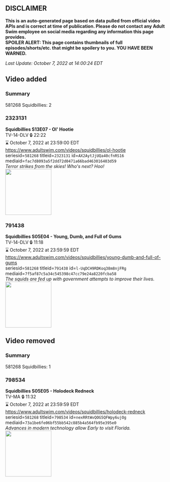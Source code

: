 ## DISCLAIMER
**This is an auto-generated page based on data pulled from official video APIs and is correct at time of publication. Please do not contact any Adult Swim employee on social media regarding any information this page provides.**  
**SPOILER ALERT: This page contains thumbnails of full episodes/shorts/etc. that might be spoilery to you. YOU HAVE BEEN WARNED.**  

_Last Update: October 7, 2022 at 14:00:24 EDT_
## Video added
### Summary
581268 Squidbillies: 2  
### 2323131
**Squidbillies S13E07 - Ol' Hootie**  
TV-14-DLV 🔒 22:22  
⌛ October 7, 2022 at 23:59:00 EDT  
https://www.adultswim.com/videos/squidbillies/ol-hootie  
seriesid=`581268` titleid=`2323131` id=`AX2AytJjUQa40cfnRS16` mediaid=`fac7d8093a5f2dd72d0471a66bad463016403d59`  
_Terror strikes from the skies! Who's next? Hoo!_  
<a href="https://media.cdn.adultswim.com/uploads/20211203/thumbnails/2_21123954526-Squidbillies_11071108_OlHootie.png"><img src="https://media.cdn.adultswim.com/uploads/20211203/thumbnails/2_21123954526-Squidbillies_11071108_OlHootie.png" height="144px" /></a>
### 791438
**Squidbillies S05E04 - Young, Dumb, and Full of Gums**  
TV-14-DLV 🔒 11:18  
⌛ October 7, 2022 at 23:59:59 EDT  
https://www.adultswim.com/videos/squidbillies/young-dumb-and-full-of-gums  
seriesid=`581268` titleid=`791438` id=`l-UqDCH9RDKoq38m8njFRg` mediaid=`7f5af87c5a34c545398c47cc79e24a8220fcba58`  
_The squids are fed up with government attempts to improve their lives._  
<a href="https://media.cdn.adultswim.com/uploads/20200413/thumbnails/2_204131318251-squidbillies_054_bim.jpg"><img src="https://media.cdn.adultswim.com/uploads/20200413/thumbnails/2_204131318251-squidbillies_054_bim.jpg" height="144px" /></a>
## Video removed
### Summary
581268 Squidbillies: 1  
### 798534
**Squidbillies S05E05 - Holodeck Redneck**  
TV-MA 🔒 11:32  
⌛ October 7, 2022 at 23:59:59 EDT  
https://www.adultswim.com/videos/squidbillies/holodeck-redneck  
seriesid=`581268` titleid=`798534` id=`nexRRtWvQOG5QFWpy6ujOg` mediaid=`73a1be6fe06bf55bb542c885b4a564fb95e395e0`  
_Advances in modern technology allow Early to visit Florida._  
<a href="https://media.cdn.adultswim.com/uploads/20200413/thumbnails/2_204131318524-squidbillies_056_dst_cid-TFWW.jpg"><img src="https://media.cdn.adultswim.com/uploads/20200413/thumbnails/2_204131318524-squidbillies_056_dst_cid-TFWW.jpg" height="144px" /></a>
